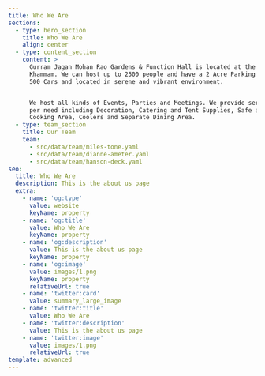```yaml
---
title: Who We Are
sections:
  - type: hero_section
    title: Who We Are
    align: center
  - type: content_section
    content: >
      Gurram Jagan Mohan Rao Gardens & Function Hall is located at the heart of
      Khammam. We can host up to 2500 people and have a 2 Acre Parking for up to
      500 Cars and located in serene and vibrant environment.


      We host all kinds of Events, Parties and Meetings. We provide services as
      per need including Decoration, Catering and Tent Supplies, Safe and Wide
      Cooking Area, Coolers and Separate Dining Area. 
  - type: team_section
    title: Our Team
    team:
      - src/data/team/miles-tone.yaml
      - src/data/team/dianne-ameter.yaml
      - src/data/team/hanson-deck.yaml
seo:
  title: Who We Are
  description: This is the about us page
  extra:
    - name: 'og:type'
      value: website
      keyName: property
    - name: 'og:title'
      value: Who We Are
      keyName: property
    - name: 'og:description'
      value: This is the about us page
      keyName: property
    - name: 'og:image'
      value: images/1.png
      keyName: property
      relativeUrl: true
    - name: 'twitter:card'
      value: summary_large_image
    - name: 'twitter:title'
      value: Who We Are
    - name: 'twitter:description'
      value: This is the about us page
    - name: 'twitter:image'
      value: images/1.png
      relativeUrl: true
template: advanced
---
```

